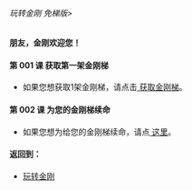 ###### 玩转金刚 免梯版>
#### 朋友，金刚欢迎您！

#### 第 001 课 获取第一架金刚梯

- 如果您想获取1架金刚梯，请点击[ 获取金刚梯](https://github.com/a2zitpro/web/blob/master/LadderFree/GetLadder/GetLadder.md)。

#### 第 002 课 为您的金刚梯续命


- 如果您想为给您的金刚梯续命，请点[ 这里]()。

#### 返回到：
- [玩转金刚](https://github.com/a2zitpro/web/blob/master/LadderFree/main.md)
